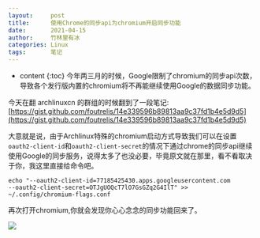 ```yaml
---
layout:     post
title:      使用Chrome的同步api为chromium开启同步功能
date:       2021-04-15
author:     竹林里有冰
categories: Linux
tags:       笔记
---
```


* content
{:toc}
今年两三月的时候，Google限制了chromium的同步api次数，导致各个发行版内置的chromium将不再能继续使用Google的数据同步功能。

今天在翻 archlinuxcn 的群组的时候翻到了一段笔记: [https://gist.github.com/foutrelis/14e339596b89813aa9c37fd1b4e5d9d5](https://gist.github.com/foutrelis/14e339596b89813aa9c37fd1b4e5d9d5)

大意就是说，由于Archlinux特殊的chromium启动方式导致我们可以在设置`oauth2-client-id`和`oauth2-client-secret`的情况下通过chrome的同步api继续使用Google的同步服务，说得太多了也没必要，毕竟原文就在那里，看不看取决于你，我这里直接给命令吧。

```shell
echo "--oauth2-client-id=77185425430.apps.googleusercontent.com
--oauth2-client-secret=OTJgUOQcT7lO7GsGZq2G4IlT" >> ~/.config/chromium-flags.conf
```

再次打开chromium,你就会发现你心心念念的同步功能回来了。

![](https://storage.zhullyb.top/PicBed/2021-04-16_00-55.png?raw)